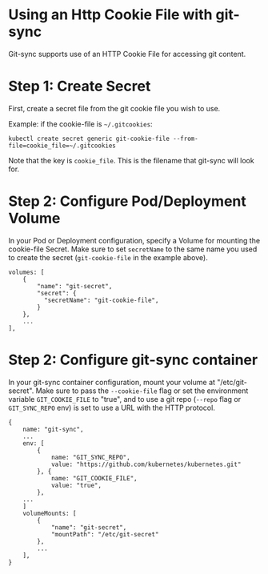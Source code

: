 # Using an Http Cookie File with git-sync

Git-sync supports use of an HTTP Cookie File for accessing git content.

# Step 1: Create Secret

First, create a secret file from the git cookie file you wish to
use.

Example: if the cookie-file is `~/.gitcookies`:

```
kubectl create secret generic git-cookie-file --from-file=cookie_file=~/.gitcookies
```

Note that the key is `cookie_file`.  This is the filename that git-sync will look
for.

# Step 2: Configure Pod/Deployment Volume

In your Pod or Deployment configuration, specify a Volume for mounting the
cookie-file Secret. Make sure to set `secretName` to the same name you used to
create the secret (`git-cookie-file` in the example above).

```
volumes: [
    {
        "name": "git-secret",
        "secret": {
          "secretName": "git-cookie-file",
        }
    },
    ...
],
```

# Step 2: Configure git-sync container

In your git-sync container configuration, mount your volume at
"/etc/git-secret". Make sure to pass the `--cookie-file` flag or set the
environment variable `GIT_COOKIE_FILE` to "true", and to use a git repo
(`--repo` flag or `GIT_SYNC_REPO` env) is set to use a URL with the HTTP
protocol.

```
{
    name: "git-sync",
    ...
    env: [
        {
            name: "GIT_SYNC_REPO",
            value: "https://github.com/kubernetes/kubernetes.git"
        }, {
            name: "GIT_COOKIE_FILE",
            value: "true",
        },
    ...
    ]
    volumeMounts: [
        {
            "name": "git-secret",
            "mountPath": "/etc/git-secret"
        },
        ...
    ],
}
```
